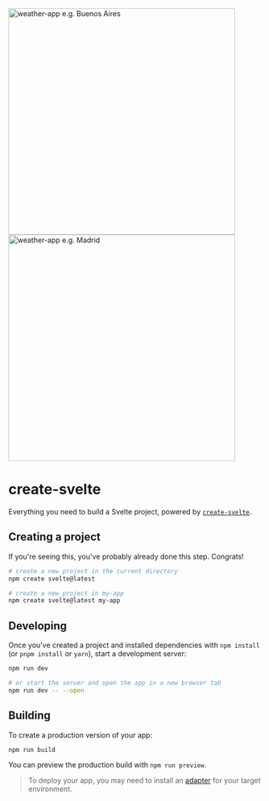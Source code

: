 <img width="450" alt="weather-app e.g. Buenos Aires" src="https://github.com/Erikote04/SvelteKit-Weather-App/assets/126704751/c51de790-92f9-4c0f-82a7-79417a7b2589">
<img width="450" alt="weather-app e.g. Madrid" src="https://github.com/Erikote04/SvelteKit-Weather-App/assets/126704751/a5924ddf-5da9-44d5-81ba-f55a16447ee5">

# create-svelte

Everything you need to build a Svelte project, powered by [`create-svelte`](https://github.com/sveltejs/kit/tree/main/packages/create-svelte).

## Creating a project

If you're seeing this, you've probably already done this step. Congrats!

```bash
# create a new project in the current directory
npm create svelte@latest

# create a new project in my-app
npm create svelte@latest my-app
```

## Developing

Once you've created a project and installed dependencies with `npm install` (or `pnpm install` or `yarn`), start a development server:

```bash
npm run dev

# or start the server and open the app in a new browser tab
npm run dev -- --open
```

## Building

To create a production version of your app:

```bash
npm run build
```

You can preview the production build with `npm run preview`.

> To deploy your app, you may need to install an [adapter](https://kit.svelte.dev/docs/adapters) for your target environment.
